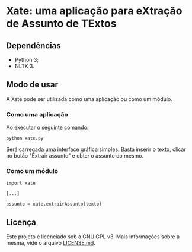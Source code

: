 # Xate: uma aplicação para eXtração de Assunto de TExtos

## Dependências
- Python 3;
- NLTK 3.

## Modo de usar
A Xate pode ser utilizada como uma aplicação ou como um módulo.

### Como uma aplicação
Ao executar o seguinte comando:
```
python xate.py
```
Será carregada uma interface gráfica simples. Basta inserir o texto, clicar no botão "Extrair assunto" e obter o assunto do mesmo.

### Como um módulo
```
import xate

[...]

assunto = xate.extrairAssunto(texto)
```

## Licença
Este projeto é licenciado sob a GNU GPL v3. Mais informações sobre a mesma, vide o arquivo [LICENSE.md](https://github.com/luiswebmercado/Xate/blob/master/LICENSE.md).
